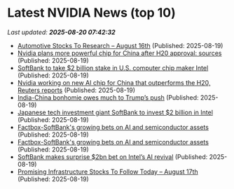 # Latest NVIDIA News (top 10)
_Last updated: **2025-08-20 07:42:32**_

- [Automotive Stocks To Research – August 16th](https://www.etfdailynews.com/2025/08/19/automotive-stocks-to-research-august-16th/) (Published: 2025-08-19)
- [Nvidia plans more powerful chip for China after H20 approval: sources](https://biztoc.com/x/01af4de766ea2c09) (Published: 2025-08-19)
- [SoftBank to take $2 billion stake in U.S. computer chip maker Intel](https://japantoday.com/category/tech/japan%27s-softbank-to-take-2-billion-stake-in-computer-chip-maker-intel) (Published: 2025-08-19)
- [Nvidia working on new AI chip for China that outperforms the H20, Reuters reports](https://www.cnbc.com/2025/08/19/nvidia-working-on-new-ai-chip-for-china-that-outperforms-the-h20-reuters-reports.html) (Published: 2025-08-19)
- [India-China bonhomie owes much to Trump’s push](https://economictimes.indiatimes.com/news/economy/foreign-trade/trump-india-china-bonhomie-trade-tariffs-jaishankar-wang-yi-modi-xi-jinping/articleshow/123377807.cms) (Published: 2025-08-19)
- [Japanese tech investment giant SoftBank to invest $2 billion in Intel](https://biztoc.com/x/aa69511c0a8e5d9d) (Published: 2025-08-19)
- [Factbox-SoftBank's growing bets on AI and semiconductor assets](https://finance.yahoo.com/news/factbox-softbanks-growing-bets-ai-072152683.html) (Published: 2025-08-19)
- [Factbox-SoftBank's growing bets on AI and semiconductor assets](https://finance.yahoo.com/news/factbox-softbanks-growing-bets-ai-072152313.html) (Published: 2025-08-19)
- [SoftBank makes surprise $2bn bet on Intel’s AI revival](https://www.irishtimes.com/business/2025/08/19/softbank-makes-surprise-2bn-bet-on-intels-ai-revival/) (Published: 2025-08-19)
- [Promising Infrastructure Stocks To Follow Today – August 17th](https://www.etfdailynews.com/2025/08/19/promising-infrastructure-stocks-to-follow-today-august-17th/) (Published: 2025-08-19)
